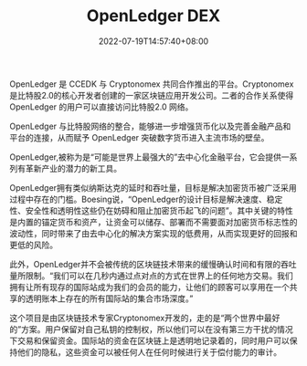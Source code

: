 ﻿---
weight: 
title: "OpenLedger DEX"
description: "OpenLedger 是 CCEDK 与 Cryptonomex 共同合作推出的平台。Cryptonomex是比特股2.0的核心开发者创建的一家区块链应用开发公司。二者的合作关系使得OpenLedger 的用户可以直接访问..."
date: 2022-07-19T14:57:40+08:00
lastmod: 2022-07-19T14:57:40+08:00
draft: false
authors: ["Simon"]
featuredImage: "openledger-dex.jpg"
link: "https://openledger.io/"
tags: ["交易所","OpenLedger DEX"]
categories: ["navigation"]
navigation: ["交易所"]
lightgallery: true
toc: true
pinned: false
recommend: false
recommend1: false
---
OpenLedger 是 CCEDK 与 Cryptonomex 共同合作推出的平台。Cryptonomex是比特股2.0的核心开发者创建的一家区块链应用开发公司。二者的合作关系使得OpenLedger 的用户可以直接访问比特股2.0 网络。

OpenLedger 与比特股网络的整合，能够进一步增强货币化以及完善金融产品和平台的连接，从而赋予 OpenLedger 突破数字货币进入主流市场的壁垒。

OpenLedger,被称为是“可能是世界上最强大的”去中心化金融平台，它会提供一系列有革新产业的潜力的新工具。

OpenLedger拥有类似纳斯达克的延时和吞吐量，目标是解决加密货币被广泛采用过程中存在的门槛。Boesing说，“OpenLedger的设计目标是解决速度、稳定性、安全性和透明性这些仍在妨碍和阻止加密货币起飞的问题”。其中关键的特性是内置的锚定货币和资产，让资金可以储存、部署而不需要面对加密货币标志性的波动性，同时带来了由去中心化的解决方案实现的低费用，从而实现更好的回报和更低的风险。

此外，OpenLedger并不会被传统的区块链技术带来的缓慢确认时间和有限的吞吐量所限制。“我们可以在几秒内通过点对点的方式在世界上的任何地方交易。我们拥有让所有现存的国际站成为我们的会员的能力，让他们的顾客可以享用在一个共享的透明账本上存在的所有国际站的集合市场深度。”

这个项目是由区块链技术专家Cryptonomex开发的，走的是“两个世界中最好的”方案。用户保留对自己私钥的控制权，所以他们可以在没有第三方干扰的情况下交易和保留资金。国际站的资金在区块链上是透明地记录着的，同时用户可以保持他们的隐私，这些资金可以被任何人在任何时候进行关于偿付能力的审计。